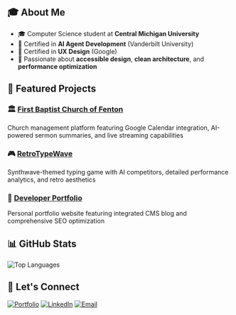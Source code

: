 ## 🎓 About Me

- 🎓 Computer Science student at **Central Michigan University**
- 🤖 Certified in **AI Agent Development** (Vanderbilt University)
- 🎨 Certified in **UX Design** (Google)
- 🌟 Passionate about **accessible design**, **clean architecture**, and **performance optimization**

## 🚀 Featured Projects

### 🏛️ [First Baptist Church of Fenton](https://firstbaptistchurchfenton.vercel.app/)
Church management platform featuring Google Calendar integration, AI-powered sermon summaries, and live streaming capabilities

### 🎮 [RetroTypeWave](https://retrotypewave.com)
Synthwave-themed typing game with AI competitors, detailed performance analytics, and retro aesthetics

### 💼 [Developer Portfolio](https://marcdejesusdev.com)
Personal portfolio website featuring integrated CMS blog and comprehensive SEO optimization

## 📊 GitHub Stats

![Top Languages](https://github-readme-stats.vercel.app/api/top-langs/?username=marcdejesus&layout=compact&theme=dark&hide_border=true)

## 🤝 Let's Connect

[![Portfolio](https://img.shields.io/badge/-Portfolio-000000?style=for-the-badge&logo=vercel&logoColor=white)](https://marcdejesusdev.com)
[![LinkedIn](https://img.shields.io/badge/-LinkedIn-0077B5?style=for-the-badge&logo=linkedin&logoColor=white)](https://linkedin.com/in/marc-de-jesús-075185252/)
[![Email](https://img.shields.io/badge/-Email-D14836?style=for-the-badge&logo=gmail&logoColor=white)](mailto:marcdejesusdev@gmail.com)
